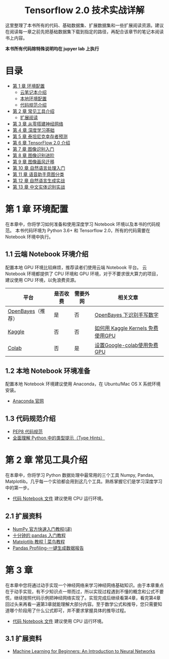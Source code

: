 <!-- prettier-ignore-start -->
<!-- markdownlint-disable -->
<h1 align="center">
    <a>Tensorflow 2.0 技术实战详解</a>
</h1>

这里整理了本书所有的代码、基础数据集、扩展数据集和一些扩展阅读资源。建议在阅读每一章之前先把基础数据集下载到指定的路径，再配合该章节的笔记本阅读书上内容。

**本书所有代码除特殊说明均在 jupyer lab 上执行**

<!-- markdownlint-enable -->
<!-- prettier-ignore-end -->

# 目录

- [第 1 章 环境配置](#第-1-章-环境配置)
  - [云笔记本介绍](#11-云端-Notebook-介绍)
  - [本地环境配置](#12-本地-Notebook-环境准备)
  - [代码规范介绍](#13-代码规范介绍)
- [第 2 章 常见工具介绍](#第-2-章-常见工具介绍)
  - [扩展阅读](#21-扩展阅读)
- [第 3 章 从零搭建神经网络](#第-3-章-从零搭建神经网络)
- [第 4 章 深度学习基础](#第-4-章-深度学习基础)
- [第 5 章 泰坦尼克幸存者预测](#第-5-章-泰坦尼克幸存者预测)
- [第 6 章 TensorFlow 2.0 介绍](#第-6-章-tensorflow-20-介绍)
- [第 7 章 图像识别入门](#第-7-章-图像识别入门)
- [第 8 章 图像识别进阶](#第-8-章-图像识别进阶)
- [第 9 章 图像画风迁移](#第-9-章-图像画风迁移)
- [第 10 章 自然语言处理入门](#第-10-章-自然语言处理入门)
- [第 11 章 语音助手意图分类](#第-11-章-语音助手意图分类)
- [第 12 章 自然语言生成实战](#第-12-章-自然语言生成实战)
- [第 13 章 中文实体识别实战](#第-13-章-中文实体识别实战)

# 第 1 章 环境配置

在本章中，你将学习如何准备和使用深度学习 Notebook 环境以及本书的代码规范。
本书代码环境为 Python 3.6+ 和 Tensorflow 2.0，所有的代码需要在 Notebook 环境中执行。

## 1.1 云端 Notebook 环境介绍

配置本地 GPU 环境比较麻烦，推荐读者们使用云端 Notebook 平台。
云 Notebook 环境都提供了 CPU 环境和 GPU 环境，对于不要求很大算力的项目，建议使用 CPU 环境，以免浪费资源。

| 平台                | 是否收费 | 需要外网 | 相关文章                            |
| ------------------- | -------- | -------- | -----------------------------------|
| [OpenBayes]（推荐） | 是       | 否       | [OpenBayes 下识别手写数字]          |
| [Kaggle]            | 否       | 否       | [如何用 Kaggle Kernels 免费使用GPU] |
| [Colab]             | 否       | 是       | [设置Google-colab使用免费GPU]       |

## 1.2 本地 Notebook 环境准备

配置本地 Notebook 环境建议使用 Anaconda，在 Ubuntu/Mac OS X 系统环境安装。

- [Anaconda 官网](https://www.anaconda.com/distribution/#download-section)

## 1.3 代码规范介绍

- [PEP8 代码规范](https://juejin.im/post/58b129b32f301e006c035a62)
- [全面理解 Python 中的类型提示（Type Hints）](https://sikasjc.github.io/2018/07/14/type-hint-in-python/)

# 第 2 章 常见工具介绍

在本章中，你将学习 Python 数据处理中最常用的三个工具 Numpy, Pandas, Matplotlib。几乎每一个实验都会用到这几个工具。熟练掌握它们是学习深度学习中的第一步。

- [代码 Notebook 文件](chapter-02.ipynb) 建议使用 CPU 运行环境。

## 2.1 扩展资料

- [NumPy 官方快速入门教程(译)](https://juejin.im/post/5a76d2c56fb9a063557d8357)
- [十分钟的 pandas 入门教程](https://ericfu.me/10-minutes-to-pandas/)
- [Matplotlib 教程 | 菜鸟教程](https://www.runoob.com/w3cnote/matplotlib-tutorial.html)
- [Pandas Profiling-一键生成数据报告](https://mathpretty.com/11152.html)


# 第 3 章 

在本章中您将通过动手实现一个神经网络来学习神经网络基础知识。由于本章重点在于动手实现，有不少知识点一带而过，所以实现过程遇到不懂的概念和公式不要慌，继续按照代码示例把神经网络实现了。实现完成后继续看第4章，看完第4章回过头来再看一遍第3章就能理解大部分内容。至于数学公式和推导，您只需要知道哪个阶段用了什么公式即可，并不要求掌握具体的推导过程。

- [代码 Notebook 文件](chapter-03.ipynb) 建议使用 CPU 运行环境。

## 3.1 扩展资料
- [Machine Learning for Beginners: An Introduction to Neural Networks](https://victorzhou.com/blog/intro-to-neural-networks/)

<!-- prettier-ignore-start -->
<!-- markdownlint-disable -->
[OpenBayes]: https://openbayes.com/
[OpenBayes 下识别手写数字]: https://openbayes.com/docs/tutorial-mnist/
[Kaggle]: https://www.kaggle.com
[如何用 Kaggle Kernels 免费使用GPU]: https://zhuanlan.zhihu.com/p/36824585
[Colab]: https://colab.research.google.com/
[设置Google-colab使用免费GPU]: https://gabriel1225.github.io/%E8%AE%BE%E7%BD%AEGoogle-colab%E4%BD%BF%E7%94%A8%E5%85%8D%E8%B4%B9GPU.html
<!-- markdownlint-enable -->
<!-- prettier-ignore-end -->